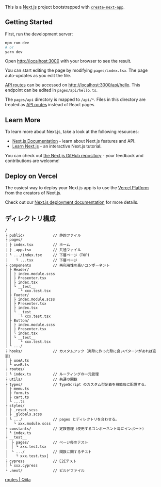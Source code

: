 This is a [Next.js](https://nextjs.org/) project bootstrapped with [`create-next-app`](https://github.com/vercel/next.js/tree/canary/packages/create-next-app).

## Getting Started

First, run the development server:

```bash
npm run dev
# or
yarn dev
```

Open [http://localhost:3000](http://localhost:3000) with your browser to see the result.

You can start editing the page by modifying `pages/index.tsx`. The page auto-updates as you edit the file.

[API routes](https://nextjs.org/docs/api-routes/introduction) can be accessed on [http://localhost:3000/api/hello](http://localhost:3000/api/hello). This endpoint can be edited in `pages/api/hello.ts`.

The `pages/api` directory is mapped to `/api/*`. Files in this directory are treated as [API routes](https://nextjs.org/docs/api-routes/introduction) instead of React pages.

## Learn More

To learn more about Next.js, take a look at the following resources:

- [Next.js Documentation](https://nextjs.org/docs) - learn about Next.js features and API.
- [Learn Next.js](https://nextjs.org/learn) - an interactive Next.js tutorial.

You can check out [the Next.js GitHub repository](https://github.com/vercel/next.js/) - your feedback and contributions are welcome!

## Deploy on Vercel

The easiest way to deploy your Next.js app is to use the [Vercel Platform](https://vercel.com/new?utm_medium=default-template&filter=next.js&utm_source=create-next-app&utm_campaign=create-next-app-readme) from the creators of Next.js.

Check out our [Next.js deployment documentation](https://nextjs.org/docs/deployment) for more details.

## ディレクトリ構成

```
/
├ public/             // 静的ファイル
├ pages/
│ ├ index.tsx         // ホーム
│ ├ _app.tsx          // 共通ファイル
│ └ .../index.tsx     // 下層ページ（TOP)
│    └ ...tsx         // 下層ページ
├ components          // 再利用性の高いコンポーネント
│ ├ Header/
│ │ ├ index.module.scss
│ │ ├ Presenter.tsx
│ │ ├ index.tsx
│ │ └ __test__
│ │    └ xxx.test.tsx
│ ├ Footer/
│ │ ├ index.module.scss
│ │ ├ Presenter.tsx
│ │ ├ index.tsx
│ │ └ __test__
│ │    └ xxx.test.tsx
│ ├ Button/
│ │ ├ index.module.scss
│ │ ├ Presenter.tsx
│ │ └ index.tsx
│ │ └ __test__
│ │    └ xxx.test.tsx
│ └ .../
├ hooks/              // カスタムフック（実際に作った際に良いパターンがあれば変更）
│ ├ useA.ts
│ └ useB.ts
├ routes/
│ └ index.ts          // ルーティングの一元管理
├ utils/              // 共通の関数
├ types/              // TypeScript のカスタム型定義を機能毎に配置する。
│ ├ menu.ts
│ ├ form.ts
│ ├ cart.ts
│ └ ...ts
├ styles/
│ ├ _reset.scss
│ ├ _globals.scss
│ └ .../              // pages とディレクトリを合わせる。
│   └ xxx.module.scss
├ constants/          // 定数管理（使用するコンポーネント毎にインポート）
│ └ index.ts
├ __test__
│  ├ pages/           // ページ毎のテスト
│  │ └ xxx.test.tsx
│  └ .../             // 関数に関するテスト
│    └ xxx.test.tsx│
├ cypress             // E2Eテスト
│ └ xxx.cypress
└ .next/              // ビルドファイル
```

[routes | Qiita](https://qiita.com/jagaapple/items/faf125e28f8c2860269c#11-%E3%83%AB%E3%83%BC%E3%83%86%E3%82%A3%E3%83%B3%E3%82%B0%E3%81%A8%E3%83%AA%E3%83%B3%E3%82%AF%E5%85%88%E3%82%92%E4%B8%80%E5%85%83%E7%AE%A1%E7%90%86%E3%81%99%E3%82%8B%E3%83%95%E3%82%A1%E3%82%A4%E3%83%AB%E3%82%92%E4%BD%9C%E6%88%90%E3%81%99%E3%82%8B)
